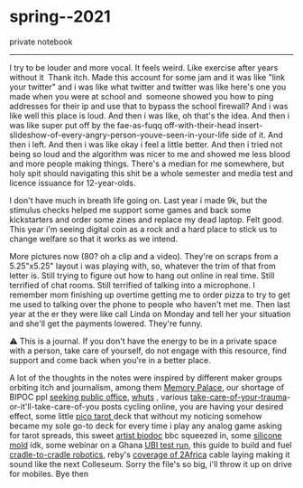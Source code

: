 # spring--2021
private notebook
<hr>
<p>I try to be louder and more vocal. It feels weird. Like exercise after years without it&nbsp; Thank itch. Made this account for some jam and it was like "link your twitter" and i was like what twitter and twitter was like here's one you made when you were at school and&nbsp; someone showed you how to ping addresses for their ip and use that to bypass the school firewall? And i was like well this place is loud. And then i was like, oh that's the idea. And then i was like super put off by the fae-as-fuqq off-with-their-head insert-slideshow-of-every-angry-person-youve-seen-in-your-life side of it. And then i left. And then i was like okay i feel a little better. And then i tried not being so loud and the algorithm was nicer to me and showed me less blood and more people making things. There's a median for me somewhere, but holy spit should navigating this shit be a whole semester and media test and licence issuance for 12-year-olds.</p>
<p>I don't have much in breath life going on. Last year i made 9k, but the stimulus checks helped me support some games and back some kickstarters and order some zines and replace my dead laptop. Felt good. This year i'm seeing digital coin as a rock and a hard place to stick us to change welfare so that it works as we intend.</p>
<p>More pictures now (80? oh a clip and a  video). They're on scraps from a 5.25"x5.25" layout i was playing with, so, whatever the trim of that from letter is. Still trying to figure out how to hang out online in real time. Still terrified of chat rooms. Still terrified of talking into a microphone. I remember mom finishing up overtime getting me to order pizza to try to get me used to talking over the phone to people who haven't met me. Then last year at the er they were like call Linda on Monday and tell her your situation and she'll get the payments lowered. They're funny.</p>
<p>⚠️ This is a journal. If you don't have the energy to be in a private space with a person, take care of yourself, do not engage with this resource, find support and come back when you're in a better place.&nbsp; <br></p>
<p>A lot of the thoughts in the notes were inspired by different maker groups orbiting itch and journalism, among them <a href="https://jeeyonshim.itch.io/memory-palace">Memory Palace</a>, our shortage of BIPOC ppl <a href="https://gaiaconnections.net/2019/10/29/election-commentary-why-are-there-no-black-indigenous-or-people-of-color-candidates-running-in-medford/">seeking public office</a>, <a href="https://whuts.org/">whuts</a>&nbsp;, various <a href="https://tackedtothewall.tumblr.com/post/652346988934922240/radicaled-survivor-positivity-its-okay-if">take-care-of-your-trauma</a>-or-it'll-take-care-of-you posts cycling online, you are having your desired effect, some little <a href="https://notb.itch.io/tarot-8">pico tarot </a>deck that without my noticing somehow became my sole go-to deck for every time i play any analog game asking for tarot spreads, this sweet <a href="http://www.bbc.co.uk/programmes/p09g6dd5">artist biodoc</a> bbc squeezed in, some <a href="https://player.vimeo.com/video/531977269">silicone mold</a> idk, some webinar on a Ghana <a href="https://youtu.be/s8LdSy7O49k?t=3722">UBI test run</a>, this guide to build and fuel <a href="https://standardsdevelopment.bsigroup.com/projects/9021-05214#/section">cradle-to-cradle robotics</a>, reby's <a href="https://engineeringmatters.reby.media/2021/05/13/107-africa-connecting-a-continent/">coverage of 2Africa</a> cable laying making it sound like the next Colleseum. Sorry the file's so big, i'll throw it up on drive for mobiles. Bye then <br></p>
